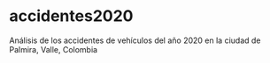 # accidentes2020
Análisis de los accidentes de vehículos del año 2020 en la ciudad de Palmira, Valle, Colombia

